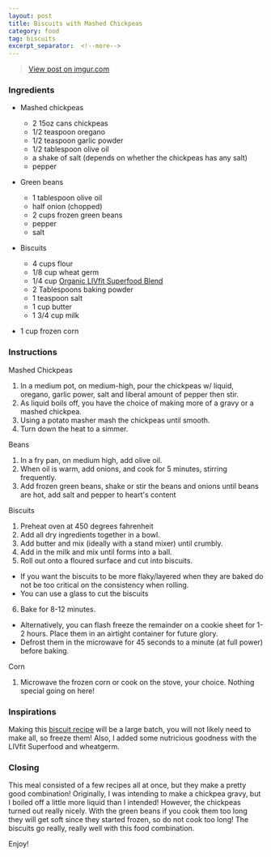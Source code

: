 ```yaml
---
layout: post
title: Biscuits with Mashed Chickpeas
category: food
tag: biscuits
excerpt_separator:  <!--more-->
---
```


<blockquote class="imgur-embed-pub" lang="en" data-id="a/slotC"><a href="//imgur.com/a/slotC">View post on imgur.com</a></blockquote><script async src="//s.imgur.com/min/embed.js" charset="utf-8"></script>

### Ingredients
* Mashed chickpeas
  - 2 15oz cans chickpeas
  - 1/2 teaspoon oregano
  - 1/2 teaspoon garlic powder
  - 1/2 tablespoon olive oil
  - a shake of salt (depends on whether the chickpeas has any salt)
  - pepper

* Green beans
  - 1 tablespoon olive oil
  - half onion (chopped)
  - 2 cups frozen green beans
  - pepper
  - salt

<span id="biscuits" />

* Biscuits
  - 4 cups flour
  - 1/8 cup wheat germ
  - 1/4 cup <a href="https://www.betterbodyfoods.com/product/livfit-superfood-organic-superfood-blend/" target="_blank">Organic LIVfit Superfood Blend</a>
  - 2 Tablespoons baking powder
  - 1 teaspoon salt
  - 1 cup butter
  - 1 3/4 cup milk

* 1 cup frozen corn

### Instructions
Mashed Chickpeas
1. In a medium pot, on medium-high, pour the chickpeas w/ liquid, oregano, garlic power, salt and liberal amount of pepper then stir.
2. As liquid boils off, you have the choice of making more of a gravy or a mashed chickpea.
3. Using a potato masher mash the chickpeas until smooth.
4. Turn down the heat to a simmer.

Beans
1. In a fry pan, on medium high, add olive oil.
2. When oil is warm, add onions, and cook for 5 minutes, stirring frequently.
3. Add frozen green beans, shake or stir the beans and onions until beans are hot, add salt and pepper to heart's content

Biscuits
1. Preheat oven at 450 degrees fahrenheit
2. Add all dry ingredients together in a bowl. 
3. Add butter and mix (ideally with a stand mixer) until crumbly.
4. Add in the milk and mix until forms into a ball.
5. Roll out onto a floured surface and cut into biscuits.
  - If you want the biscuits to be more flaky/layered when they are baked do not be too critical on the consistency when rolling.
  - You can use a glass to cut the biscuits
6. Bake for 8-12 minutes. 
  - Alternatively, you can flash freeze the remainder on a cookie sheet for 1-2 hours. Place them in an airtight container for future glory.
  - Defrost them in the microwave for 45 seconds to a minute (at full power) before baking.

Corn
1. Microwave the frozen corn or cook on the stove, your choice. Nothing special going on here!

### Inspirations
Making this <a href="http://moneysavingmom.com/2013/02/homemade-freezer-biscuits-recipe.html" target="_blank">biscuit recipe</a> will be a large batch, you will not likely need to make all, so freeze them! Also, I added some nutricious goodness with the LIVfit Superfood and wheatgerm.

### Closing
This meal consisted of a few recipes all at once, but they make a pretty good combination! Originally, I was intending to make a chickpea gravy, but I boiled off a little more liquid than I intended! However, the chickpeas turned out really nicely. With the green beans if you cook them too long they will get soft since they started frozen, so do not cook too long! The biscuits go really, really well with this food combination.

Enjoy!
